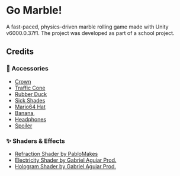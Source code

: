 # Go Marble!
A fast-paced, physics-driven marble rolling game made with Unity v6000.0.37f1. The project was developed as part of a school project.

## Credits
### 🧢 Accessories
- [Crown](https://sketchfab.com/3d-models/simple-low-poly-crown-e2462871cc894914adbdb8722838c3b0)
- [Traffic Cone](https://sketchfab.com/3d-models/low-poly-traffic-cone-539fc1ea2fd34b5a8fa15f6c01b6cd71)
- [Rubber Duck](https://sketchfab.com/3d-models/rubber-duckie-with-glasses-low-poly-0586b33a97bb4ad58cdf10180f5385b4)
- [Sick Shades](https://www.printables.com/model/193126-sunglasses-for-squirtle-pop-vinyl)
- [Mario64 Hat](https://www.models-resource.com/ds_dsi/supermario64ds/model/13035/)
- [Banana](https://sketchfab.com/3d-models/banana-ff2d841d2f15424689a851c17d452efc),
- [Headphones](https://sketchfab.com/3d-models/low-poly-headphones-319fe609a7044bae88ba343bec58a4d9)
- [Spoiler](https://sketchfab.com/3d-models/low-poly-car-mode-spolier-e11fd8d787b14187bc4017874a8e688b)

### ✨ Shaders & Effects
- [Refraction Shader by PabloMakes](https://www.youtube.com/watch?v=tIW2zM6ed8o)
- [Electricity Shader by Gabriel Aguiar Prod.](https://www.youtube.com/watch?v=Afh5zY6zxLs)
- [Hologram Shader by Gabriel Aguiar Prod.](https://www.youtube.com/watch?v=gByLTLf0snY)